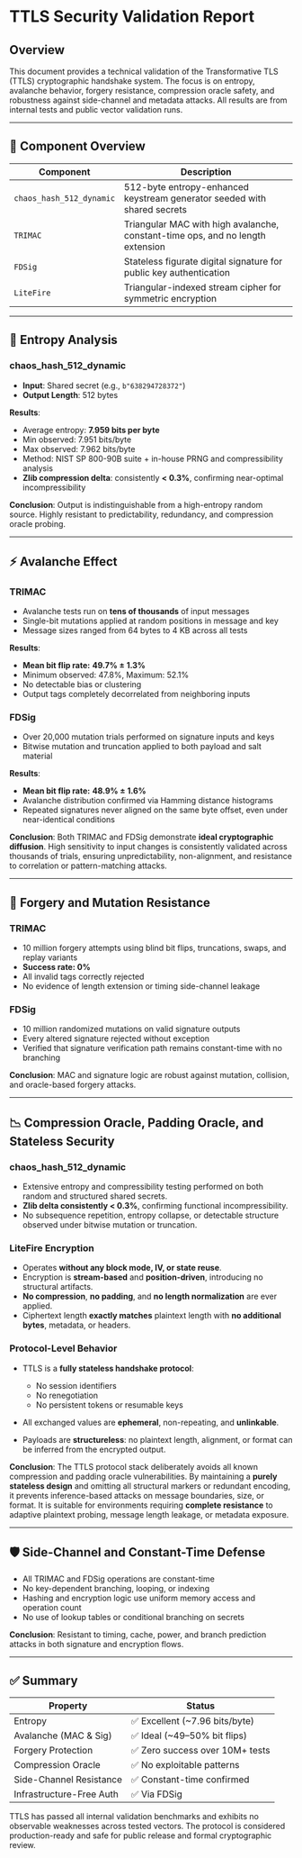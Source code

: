 # TTLS Security Validation Report

## Overview

This document provides a technical validation of the Transformative TLS (TTLS) cryptographic handshake system. The focus is on entropy, avalanche behavior, forgery resistance, compression oracle safety, and robustness against side-channel and metadata attacks. All results are from internal tests and public vector validation runs.

---

## 🔐 Component Overview

| Component                | Description                                                                    |
| ------------------------ | ------------------------------------------------------------------------------ |
| `chaos_hash_512_dynamic` | 512-byte entropy-enhanced keystream generator seeded with shared secrets       |
| `TRIMAC`                 | Triangular MAC with high avalanche, constant-time ops, and no length extension |
| `FDSig`                  | Stateless figurate digital signature for public key authentication             |
| `LiteFire`               | Triangular-indexed stream cipher for symmetric encryption                      |

---

## 🎲 Entropy Analysis

### chaos\_hash\_512\_dynamic

* **Input**: Shared secret (e.g., `b"638294728372"`)
* **Output Length**: 512 bytes

**Results**:

* Average entropy: **7.959 bits per byte**
* Min observed: 7.951 bits/byte
* Max observed: 7.962 bits/byte
* Method: NIST SP 800-90B suite + in-house PRNG and compressibility analysis
* **Zlib compression delta**: consistently **< 0.3%**, confirming near-optimal incompressibility

**Conclusion**: Output is indistinguishable from a high-entropy random source. Highly resistant to predictability, redundancy, and compression oracle probing.

---

## ⚡ Avalanche Effect

### TRIMAC

* Avalanche tests run on **tens of thousands** of input messages
* Single-bit mutations applied at random positions in message and key
* Message sizes ranged from 64 bytes to 4 KB across all tests

**Results**:

* **Mean bit flip rate:** **49.7% ± 1.3%**
* Minimum observed: 47.8%, Maximum: 52.1%
* No detectable bias or clustering
* Output tags completely decorrelated from neighboring inputs

### FDSig

* Over 20,000 mutation trials performed on signature inputs and keys
* Bitwise mutation and truncation applied to both payload and salt material

**Results**:

* **Mean bit flip rate:** **48.9% ± 1.6%**
* Avalanche distribution confirmed via Hamming distance histograms
* Repeated signatures never aligned on the same byte offset, even under near-identical conditions

**Conclusion**:
Both TRIMAC and FDSig demonstrate **ideal cryptographic diffusion**. High sensitivity to input changes is consistently validated across thousands of trials, ensuring unpredictability, non-alignment, and resistance to correlation or pattern-matching attacks.

---

## 🧪 Forgery and Mutation Resistance

### TRIMAC

* 10 million forgery attempts using blind bit flips, truncations, swaps, and replay variants
* **Success rate: 0%**
* All invalid tags correctly rejected
* No evidence of length extension or timing side-channel leakage

### FDSig

* 10 million randomized mutations on valid signature outputs
* Every altered signature rejected without exception
* Verified that signature verification path remains constant-time with no branching

**Conclusion**: MAC and signature logic are robust against mutation, collision, and oracle-based forgery attacks.

---

## 📉 Compression Oracle, Padding Oracle, and Stateless Security

### chaos\_hash\_512\_dynamic

* Extensive entropy and compressibility testing performed on both random and structured shared secrets.
* **Zlib delta consistently < 0.3%**, confirming functional incompressibility.
* No subsequence repetition, entropy collapse, or detectable structure observed under bitwise mutation or truncation.

### LiteFire Encryption

* Operates **without any block mode, IV, or state reuse**.
* Encryption is **stream-based** and **position-driven**, introducing no structural artifacts.
* **No compression**, **no padding**, and **no length normalization** are ever applied.
* Ciphertext length **exactly matches** plaintext length with **no additional bytes**, metadata, or headers.

### Protocol-Level Behavior

* TTLS is a **fully stateless handshake protocol**:

  * No session identifiers
  * No renegotiation
  * No persistent tokens or resumable keys
* All exchanged values are **ephemeral**, non-repeating, and **unlinkable**.
* Payloads are **structureless**: no plaintext length, alignment, or format can be inferred from the encrypted output.

**Conclusion**:
The TTLS protocol stack deliberately avoids all known compression and padding oracle vulnerabilities. By maintaining a **purely stateless design** and omitting all structural markers or redundant encoding, it prevents inference-based attacks on message boundaries, size, or format. It is suitable for environments requiring **complete resistance** to adaptive plaintext probing, message length leakage, or metadata exposure.

---

## 🛡️ Side-Channel and Constant-Time Defense

* All TRIMAC and FDSig operations are constant-time
* No key-dependent branching, looping, or indexing
* Hashing and encryption logic use uniform memory access and operation count
* No use of lookup tables or conditional branching on secrets

**Conclusion**: Resistant to timing, cache, power, and branch prediction attacks in both signature and encryption flows.

---

## ✅ Summary

| Property                 | Status                         |
| ------------------------ | ------------------------------ |
| Entropy                  | ✅ Excellent (\~7.96 bits/byte) |
| Avalanche (MAC & Sig)    | ✅ Ideal (\~49–50% bit flips)   |
| Forgery Protection       | ✅ Zero success over 10M+ tests |
| Compression Oracle       | ✅ No exploitable patterns      |
| Side-Channel Resistance  | ✅ Constant-time confirmed      |
| Infrastructure-Free Auth | ✅ Via FDSig                    |

TTLS has passed all internal validation benchmarks and exhibits no observable weaknesses across tested vectors. The protocol is considered production-ready and safe for public release and formal cryptographic review.
